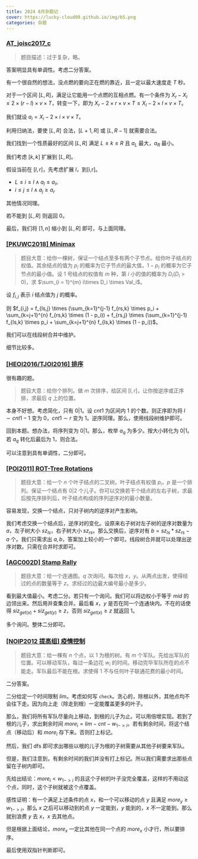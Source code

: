 ```yaml
---
title: 2024 8月杂题记
cover: https://lucky-cloud09.github.io/img/b5.png
categories: 杂题
---
```


### [AT_joisc2017_c](https://www.luogu.com.cn/problem/AT_joisc2017_c)

> 题目描述：过于复杂，略。

答案明显具有单调性。考虑二分答案。

有一个很自然的想法，没点燃的要向正在燃的靠近，且一定以最大速度走 $T$ 秒。

对于一个区间 $[L,R]$，满足让它能用一个点燃的互相点燃。有一个条件为 $X_r - X_l \le 2 \times (r - l) \times v \times T$，转变一下，即为 $X_r - 2 \times r \times v \times T \le X_l - 2 \times l \times v \times T$。

我们就设 $a_i = X_i - 2 \times i \times v \times T$。

利用归纳法，要使 $[L,R]$ 合法，$[L+1,R]$ 或 $[L,R-1]$ 就需要合法。

我们找到一个性质最好的区间 $[L,R]$ 满足 $L \le k \le R$ 且 $a_L$ 最大，$a_R$ 最小。

我们考虑 $[k,k]$ 扩展到 $[L,R]$。

假设当前在 $[l,r]$，先考虑扩展 $l$，到[i,r]。

- $L \le i \le l \wedge a_l \le a_i$。
- $i \le j \le l \wedge a_j \ge a_r$

其他情况同理。

若不能到 $[L,R]$ 则返回 $0$。

最后，我们将 $[1,n]$ 缩小到 $[L,R]$ 即可，与上面同理。

### [[PKUWC2018] Minimax](https://www.luogu.com.cn/problem/P5298)

> 题目大意：给你一棵树，保证一个结点至多有两个子节点。给你叶子结点的权值。其余结点的值为 $p_i$ 的概率为它子节点的最大值，$1 - p_i$ 的概率为它子节点的最小值。设 $1$ 号结点的权值有 $m$ 种，第 $i$ 小的值的概率为 $D_i(D_i > 0)$，求 $\sum_{i = 1}^{m} i\times D_i \times Val_i$。

设 $f_{i,j}$ 表示 $i$ 结点值为 $j$ 的概率。

则 $f_{i,j} = f_{ls,j} \times (\sum_{k=1}^{j-1} f_{rs,k} \times p_i + \sum_{k=j+1}^{n} f_{rs,k} \times (1 - p_i)) + f_{rs,j} \times (\sum_{k=1}^{j-1} f_{ls,k} \times p_i + \sum_{k=j+1}^{n} f_{ls,k} \times (1 - p_i))$。

我们可以在线段树合并中维护。

细节比较多。

### [[HEOI2016/TJOI2016] 排序](https://www.luogu.com.cn/problem/P2824)

很有趣的题。

> 题目大意：给你个排列。做 $m$ 次排序，给区间 $[l,r]$，让你按逆序或正序排，求最后 $q$ 上的位置。

本身不好想。考虑简化，只有 $0|1$。设 $cnt1$ 为区间内 $1$ 的个数。则正序即为将 $l \sim cnt1 - 1$ 变为 $0$，$cnt1 \sim  r$ 变为 $1$。逆序同理。那么，使用线段树维护即可。

回到本题。想办法，将序列变为 $0|1$。那么，枚举 $a_q$ 为多少。按大小转化为 $0|1$。若 $a_q$ 转化后最后为 $1$，则合法。

可以注意到具有单调性，二分即可。

### [[POI2011] ROT-Tree Rotations](https://www.luogu.com.cn/problem/P3521)

> 题目大意：给一个 $n$ 个叶子结点的二叉树。叶子结点有权值 $p_i$，$p$ 是一个排列。保证一个结点有 $0|2$ 个儿子。你可以交换若干个结点的左右子树，求最后按先序排列后，叶子结点构成的序列逆序对的最小数量。

容易发现，交换一个结点，只对子树内的逆序对产生影响。

我们考虑交换一个结点后，逆序对的变化。设原来右子树对左子树的逆序对数量为 $a$，左子树大小 $sz_{ls}$，右子树大小 $sz_{rs}$。那么交换后，逆序对有 $b = sz_{ls} * sz_{rs} - a$ 个。我们只需求出 $a,b$，答案加上较小的一个即可。线段树合并就可以处理出逆序对数。只需在合并时求即可。

### [[AGC002D] Stamp Rally](https://www.luogu.com.cn/problem/AT_agc002_d)

> 题目大意：给一个连通图。$q$ 次询问。每次给 $x$，$y$。从两点出发，使得经过的点的数量等于 $z$。求经过的边最大编号最小是多少。

看到最大值最小。考虑二分。若只有一个询问。我们可以将边权小于等于 $mid$ 的边领出来。然后用并查集合并。最后看 $x$，$y$ 是否在同一个连通块内。不在的话使得 $siz_{get(x)} + siz_{get(y)} \ge z$，否则 $siz_{get(x)} \ge z$ 就返回 $1$。

多个询问。整体二分即可。

### [[NOIP2012 提高组] 疫情控制](https://www.luogu.com.cn/problem/P1084)

> 题目大意：给一棵有 $n$ 个点，以 $1$ 为根的树。有 $m$ 个军队。先给出军队的位置。可以移动军队，每过一条边花 $w_i$ 的时间。移动完毕军队所在的点不能走。军队最后不能在根。求使得 $1$ 不与任何叶子联通花费的最小时间。

二分答案。

二分给定一个时间限制 $lim$。考虑如何写 `check`。贪心的，除根以外，其他点均不会往下走。因为向上走（除走到根）一定能覆盖更多的叶子。

那么，我们将所有军队尽量向上移动，到根的儿子为止。可以用倍增实现。若到了根的儿子，求出剩余时间 $more_i = lim - cnt - w_{1->i}$。若有剩余时间，将这个结点（移动后）和 $more_i$ 存下来。否则打上标记。

然后，我们 dfs 即可求出哪些以根的儿子为根的子树需要从其他子树要来军队。

但是，我们注意到，有剩余时间的我们并没有打上标记。所以我们需要求出那些点留在子树内即可。

先给出结论：$more_i < w_{1->i}$ 的且这个子树的叶子没完全覆盖，这样的不用动这个点，同时，这个子树就被这个点覆盖。

感性证明：有一个满足上述条件的点 $x$，和一个可以移动的点 $y$ 且满足 $more_y \ge w_{1->i}$，那么 $x$ 之后可以移动到的点 $y$ 一定能到，$y$ 能到的，$x$ 不一定能到。那么就别浪费 $y$ 去 $x$，$x$ 去其他点。

但是根据上面结论，$more_x$ 一定比其他在同一个点的 $more_x$ 小才行，所以要排序。

最后使用双指针判断即可。